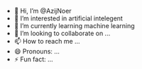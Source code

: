 - 👋 Hi, I’m @AzijNoer
- 👀 I’m interested in artificial intelegent
- 🌱 I’m currently learning machine learning
- 💞️ I’m looking to collaborate on ...
- 📫 How to reach me ...
- 😄 Pronouns: ...
- ⚡ Fun fact: ...

<!---
AzijNoer/AzijNoer is a ✨ special ✨ repository because its `README.md` (this file) appears on your GitHub profile.
You can click the Preview link to take a look at your changes.
--->
